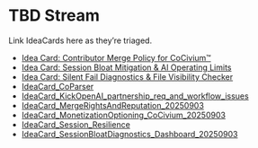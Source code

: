 <!-- status: stub; target: 150+ words -->
<!-- status: stub; target: 150+ words -->
<!-- status: stub; target: 150+ words -->
<!-- status: stub; target: 150+ words -->
<!-- status: stub; target: 150+ words -->
<!-- status: stub; target: 150+ words -->
<!-- status: stub; target: 150+ words -->
# TBD Stream

Link IdeaCards here as they’re triaged.
- [Idea Card: Contributor Merge Policy for CoCivium™](../../intake/ideacards/session_250904/20250904_idea-card-contributor-merge-policy-for-cocivium.md)
- [Idea Card: Session Bloat Mitigation & AI Operating Limits](../../intake/ideacards/session_250904/20250904_idea-card-session-bloat-mitigation-ai-operating-limits.md)
- [Idea Card: Silent Fail Diagnostics & File Visibility Checker](../../intake/ideacards/session_250904/20250904_idea-card-silent-fail-diagnostics-file-visibility-checker.md)
- [IdeaCard_CoParser](../../intake/ideacards/session_250904/20250904_ideacard-coparser.md)
- [IdeaCard_KickOpenAI_partnership_req_and_workflow_issues](../../intake/ideacards/session_250904/20250904_ideacard-kickopenai-partnership-req-and-workflow-issues.md)
- [IdeaCard_MergeRightsAndReputation_20250903](../../intake/ideacards/session_250904/20250904_ideacard-mergerightsandreputation-20250903.md)
- [IdeaCard_MonetizationOptioning_CoCivium_20250903](../../intake/ideacards/session_250904/20250904_ideacard-monetizationoptioning-cocivium-20250903.md)
- [IdeaCard_Session_Resilience](../../intake/ideacards/session_250904/20250904_ideacard-session-resilience.md)
- [IdeaCard_SessionBloatDiagnostics_Dashboard_20250903](../../intake/ideacards/session_250904/20250904_ideacard-sessionbloatdiagnostics-dashboard-20250903.md)








